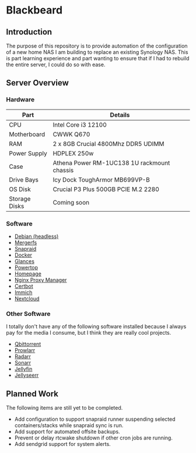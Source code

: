 # Blackbeard
## Introduction
The purpose of this repository is to provide automation of the configuration of a new home NAS I am building to replace an existing Synology NAS. This is part learning experience and part wanting to ensure that if I had to rebuild the entire server, I could do so with ease.

## Server Overview
### Hardware
| Part | Details |
|----------|----------|
| CPU | Intel Core i3 12100 |
| Motherboard | CWWK Q670 |
| RAM | 2 x 8GB Crucial 4800Mhz DDR5 UDIMM |
| Power Supply | HDPLEX 250w |
| Case | Athena Power RM-1UC138 1U rackmount chassis |
| Drive Bays | Icy Dock ToughArmor MB699VP-B |
| OS Disk | Crucial P3 Plus 500GB PCIE M.2 2280 |
| Storage Disks | Coming soon |

### Software
* [Debian (headless)](https://www.debian.org/)
* [Mergerfs](https://github.com/trapexit/mergerfs)
* [Snapraid](https://www.snapraid.it/)
* [Docker](https://www.docker.com/)
* [Glances](https://github.com/nicolargo/glances)
* [Powertop](https://github.com/fenrus75/powertop)
* [Homepage](https://gethomepage.dev/)
* [Nginx Proxy Manager](https://nginxproxymanager.com/)
* [Certbot](https://certbot.eff.org/)
* [Immich](https://immich.app/)
* [Nextcloud](https://nextcloud.com/)

### Other Software
I totally don't have any of the following software installed because I always pay for the media I consume, but I think they are really cool projects.

* [Qbittorrent](https://www.qbittorrent.org/)
* [Prowlarr](https://prowlarr.com/)
* [Radarr](https://radarr.video/)
* [Sonarr](https://sonarr.tv/)
* [Jellyfin](https://jellyfin.org/)
* [Jellyseerr](https://github.com/Fallenbagel/jellyseerr)

## Planned Work
The following items are still yet to be completed.

* Add configuration to support snapraid runner suspending selected containers/stacks while snapraid sync is run.
* Add support for automated offsite backups.
* Prevent or delay rtcwake shutdown if other cron jobs are running.
* Add sendgrid support for system alerts.